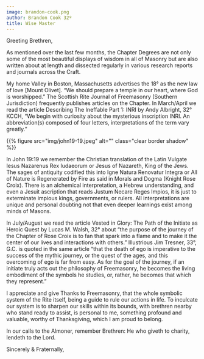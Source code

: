 ```yaml
---
image: brandon-cook.png
author: Brandon Cook 32º
title: Wise Master
---
```


Greeting Brethren,

As mentioned over the last few months, the Chapter Degrees are not only some of the most beautiful displays of wisdom in all of Masonry but are also written about at length and dissected regularly in various research reports and journals across the Craft.

My home Valley in Boston, Massachusetts advertises the 18° as the new law of love [Mount Olivet]. “We should prepare a temple in our heart, where God is worshipped.” The Scottish Rite Journal of Freemasonry (Southern Jurisdiction) frequently publishes articles on the Chapter. In March/April we read the article Describing The Ineffable Part 1: INRI by Andy Albright, 32° KCCH, “We begin with curiosity about the mysterious inscription INRI. An abbreviation(s) composed of four letters, interpretations of the term vary greatly.”

{{% figure src="img/john19-19.jpeg" alt="" class="clear border shadow" %}}

In John 19:19 we remember the Christian translation of the Latin Vulgate Iesus Nazarenus Rex Iudaeorum or Jesus of Nazareth, King of the Jews. The sages of antiquity codified this into Igne Natura Renovatur Integra or All of Nature is Regenerated by Fire as said in Morals and Dogma (Knight Rose Croix). There is an alchemical interpretation, a Hebrew understanding, and even a Jesuit ascription that reads Justum Necare Reges Impios, it is just to exterminate impious kings, governments, or rulers. All interpretations are unique and personal doubting not that even deeper learnings exist among minds of Masons.

In July/August we read the article Vested in Glory: The Path of the Initiate as Heroic Quest by Lucas M. Walsh, 32° about “the purpose of the journey of the Chapter of Rose Croix is to fan that spark into a flame and to make it the center of our lives and interactions with others.” Illustrious Jim Tresner, 33°, G.C. is quoted in the same article “that the death of ego is imperative to the success of the mythic journey, or the quest of the ages, and this overcoming of ego is far from easy. As for the goal of the journey, if an initiate truly acts out the philosophy of Freemasonry, he becomes the living embodiment of the symbols he studies, or, rather, he becomes that which they represent.”

I appreciate and give Thanks to Freemasonry, that the whole symbolic system of the Rite itself, being a guide to rule our actions in life. To inculcate our system is to sharpen our skills within its bounds, with brethren nearby who stand ready to assist, is personal to me, something profound and valuable, worthy of Thanksgiving, which I am proud to belong.

In our calls to the Almoner, remember Brethren: He who giveth to charity, lendeth to the Lord.


Sincerely & Fraternally,